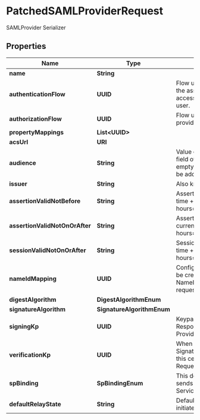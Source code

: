 

# PatchedSAMLProviderRequest

SAMLProvider Serializer

## Properties

| Name | Type | Description | Notes |
|------------ | ------------- | ------------- | -------------|
|**name** | **String** |  |  [optional] |
|**authenticationFlow** | **UUID** | Flow used for authentication when the associated application is accessed by an un-authenticated user. |  [optional] |
|**authorizationFlow** | **UUID** | Flow used when authorizing this provider. |  [optional] |
|**propertyMappings** | **List&lt;UUID&gt;** |  |  [optional] |
|**acsUrl** | **URI** |  |  [optional] |
|**audience** | **String** | Value of the audience restriction field of the assertion. When left empty, no audience restriction will be added. |  [optional] |
|**issuer** | **String** | Also known as EntityID |  [optional] |
|**assertionValidNotBefore** | **String** | Assertion valid not before current time + this value (Format: hours&#x3D;-1;minutes&#x3D;-2;seconds&#x3D;-3). |  [optional] |
|**assertionValidNotOnOrAfter** | **String** | Assertion not valid on or after current time + this value (Format: hours&#x3D;1;minutes&#x3D;2;seconds&#x3D;3). |  [optional] |
|**sessionValidNotOnOrAfter** | **String** | Session not valid on or after current time + this value (Format: hours&#x3D;1;minutes&#x3D;2;seconds&#x3D;3). |  [optional] |
|**nameIdMapping** | **UUID** | Configure how the NameID value will be created. When left empty, the NameIDPolicy of the incoming request will be considered |  [optional] |
|**digestAlgorithm** | **DigestAlgorithmEnum** |  |  [optional] |
|**signatureAlgorithm** | **SignatureAlgorithmEnum** |  |  [optional] |
|**signingKp** | **UUID** | Keypair used to sign outgoing Responses going to the Service Provider. |  [optional] |
|**verificationKp** | **UUID** | When selected, incoming assertion&#39;s Signatures will be validated against this certificate. To allow unsigned Requests, leave on default. |  [optional] |
|**spBinding** | **SpBindingEnum** | This determines how authentik sends the response back to the Service Provider. |  [optional] |
|**defaultRelayState** | **String** | Default relay_state value for IDP-initiated logins |  [optional] |



